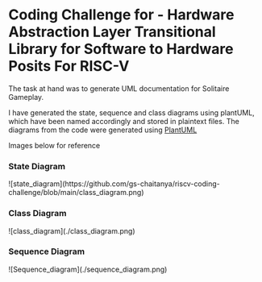 ﻿# Coding Challenge for - Hardware Abstraction Layer Transitional Library for Software to Hardware Posits For RISC-V

The task at hand was to generate UML documentation for Solitaire Gameplay.

I have generated the state, sequence and class diagrams using plantUML, which have been named accordingly and stored in plaintext files.
The diagrams from the code were generated using [PlantUML](https://plantuml.com/)

Images below for reference

<h3>State Diagram </h3> 
![state_diagram](https://github.com/gs-chaitanya/riscv-coding-challenge/blob/main/class_diagram.png)


<h3> Class Diagram </h3> 
![class_diagram](./class_diagram.png)


<h3> Sequence Diagram </h3>
![Sequence_diagram](./sequence_diagram.png)
